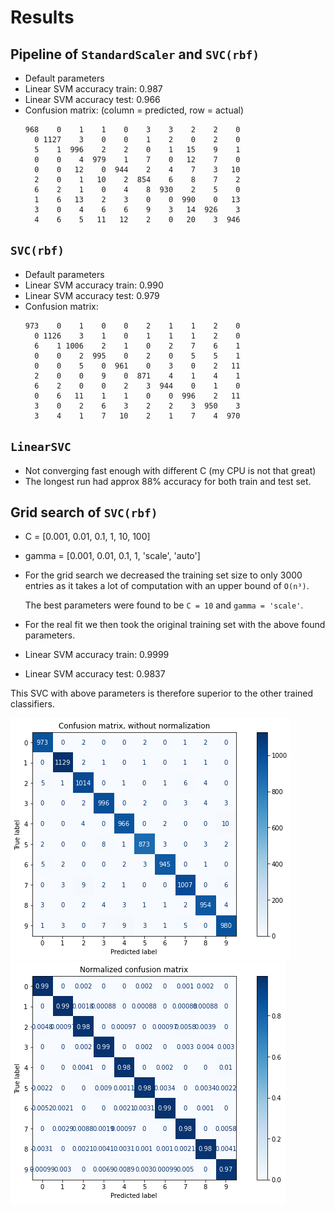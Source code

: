 # Results

## Pipeline of `StandardScaler` and `SVC(rbf)`
- Default parameters
- Linear SVM accuracy train: 0.987
- Linear SVM accuracy test: 0.966
- Confusion matrix: (column = predicted, row = actual)
  ```
  968    0    1    1    0    3    3    2    2    0
    0 1127    3    0    0    1    2    0    2    0
    5    1  996    2    2    0    1   15    9    1
    0    0    4  979    1    7    0   12    7    0
    0    0   12    0  944    2    4    7    3   10
    2    0    1   10    2  854    6    8    7    2
    6    2    1    0    4    8  930    2    5    0
    1    6   13    2    3    0    0  990    0   13
    3    0    4    6    6    9    3   14  926    3
    4    6    5   11   12    2    0   20    3  946
  ```

## `SVC(rbf)`
- Default parameters
- Linear SVM accuracy train: 0.990
- Linear SVM accuracy test: 0.979
- Confusion matrix:
  ```   
  973    0    1    0    0    2    1    1    2    0
    0 1126    3    1    0    1    1    1    2    0
    6    1 1006    2    1    0    2    7    6    1
    0    0    2  995    0    2    0    5    5    1
    0    0    5    0  961    0    3    0    2   11
    2    0    0    9    0  871    4    1    4    1
    6    2    0    0    2    3  944    0    1    0
    0    6   11    1    1    0    0  996    2   11
    3    0    2    6    3    2    2    3  950    3
    3    4    1    7   10    2    1    7    4  970
  ```

## `LinearSVC`
- Not converging fast enough with different C (my CPU is not that great)
- The longest run had approx 88% accuracy for both train and test set.

## Grid search of `SVC(rbf)`
- C = [0.001, 0.01, 0.1, 1, 10, 100]
- gamma = [0.001, 0.01, 0.1, 1, 'scale', 'auto']
- For the grid search we decreased the training set size to only 3000 entries
  as it takes a lot of computation with an upper bound of `O(n³)`.
  
  The best parameters were found to be `C = 10` and `gamma = 'scale'`.
- For the real fit we then took the original training set with the above found parameters.
- Linear SVM accuracy train: 0.9999
- Linear SVM accuracy test: 0.9837

This SVC with above parameters is therefore superior to the other trained classifiers.

![Confusion matrix, without normalization](./confusion_matrix.png)
![Normalized confusion matrix](./normalized_confusion_matrix.png)
